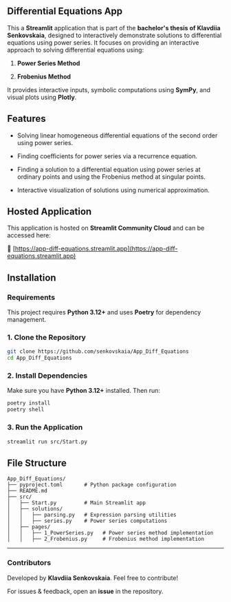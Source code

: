 ## Differential Equations App

This a **Streamlit** application that is part of the **bachelor's thesis of Klavdiia Senkovskaia**, designed to interactively demonstrate solutions to differential equations using power series. It focuses on providing an interactive approach to solving differential equations using:

1. **Power Series Method**

2. **Frobenius Method**

It provides interactive inputs, symbolic computations using **SymPy**, and visual plots using **Plotly**.

## Features
- Solving linear homogeneous differential equations of the second order using power series.

- Finding coefficients for power series via a recurrence equation.

- Finding a solution to a differential equation using power series at ordinary points and using the Frobenius method at singular points.

- Interactive visualization of solutions using numerical approximation.

## Hosted Application

This application is hosted on **Streamlit Community Cloud** and can be accessed here:

🔗 [https://app-diff-equations.streamlit.app](https://app-diff-equations.streamlit.app)

## Installation

### Requirements
This project requires **Python 3.12+** and uses **Poetry** for dependency management.
### 1. Clone the Repository
```sh
git clone https://github.com/senkovskaia/App_Diff_Equations
cd App_Diff_Equations

```

### 2. Install Dependencies
Make sure you have **Python 3.12+** installed. Then run:
```sh
poetry install
poetry shell
```

### 3. Run the Application
```sh
streamlit run src/Start.py
```

## File Structure
```
App_Diff_Equations/
├── pyproject.toml       # Python package configuration
├── README.md      
├── src/
│   ├── Start.py         # Main Streamlit app
│   ├── solutions/
│   │   ├── parsing.py   # Expression parsing utilities
│   │   ├── series.py    # Power series computations
│   ├── pages/
│   │   ├── 1_PowerSeries.py   # Power series method implementation
│   │   ├── 2_Frobenius.py     # Frobenius method implementation
```

---
### Contributors
Developed by **Klavdiia Senkovskaia**. Feel free to contribute!

For issues & feedback, open an **issue** in the repository.

